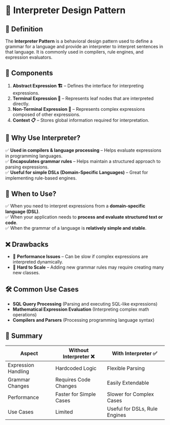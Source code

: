 # 📝 Interpreter Design Pattern  

## 📌 Definition  
The **Interpreter Pattern** is a behavioral design pattern used to define a grammar for a language and provide an interpreter to interpret sentences in that language. It is commonly used in compilers, rule engines, and expression evaluators.  

## 📌 Components  
1. **Abstract Expression 🏗️** – Defines the interface for interpreting expressions.  
2. **Terminal Expression 🎯** – Represents leaf nodes that are interpreted directly.  
3. **Non-Terminal Expression 🔄** – Represents complex expressions composed of other expressions.  
4. **Context 📋** – Stores global information required for interpretation.  

## 📌 Why Use Interpreter?  
✅ **Used in compilers & language processing** – Helps evaluate expressions in programming languages.  
✅ **Encapsulates grammar rules** – Helps maintain a structured approach to parsing expressions.  
✅ **Useful for simple DSLs (Domain-Specific Languages)** – Great for implementing rule-based engines.  

## 📌 When to Use?  
✅ When you need to interpret expressions from a **domain-specific language (DSL)**.  
✅ When your application needs to **process and evaluate structured text or code**.  
✅ When the grammar of a language is **relatively simple and stable**.  

## ❌ Drawbacks  
- 🚧 **Performance Issues** – Can be slow if complex expressions are interpreted dynamically.  
- 🚧 **Hard to Scale** – Adding new grammar rules may require creating many new classes.  

## 🛠️ Common Use Cases  
- **SQL Query Processing** (Parsing and executing SQL-like expressions)  
- **Mathematical Expression Evaluation** (Interpreting complex math operations)  
- **Compilers and Parsers** (Processing programming language syntax)  

## 🚀 Summary  

| Aspect            | Without Interpreter ❌ | With Interpreter ✅ |
|------------------|----------------------|---------------------|
| Expression Handling | Hardcoded Logic      | Flexible Parsing    |
| Grammar Changes   | Requires Code Changes | Easily Extendable  |
| Performance      | Faster for Simple Cases | Slower for Complex Cases |
| Use Cases       | Limited                | Useful for DSLs, Rule Engines |
